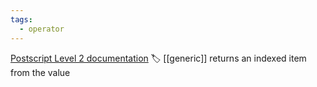```yaml
---
tags:
  - operator
---
```

[Postscript Level 2 documentation](https://hepunx.rl.ac.uk/~adye/psdocs/ref/PSL2g.html#get)
🏷️ [[generic]]
returns an indexed item from the value